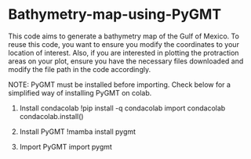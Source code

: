 # Bathymetry-map-using-PyGMT
This code aims to generate a bathymetry map of the Gulf of Mexico.
To reuse this code, you want to ensure you modify the coordinates to your location of interest. 
Also, if you are interested in plotting the protraction areas on your plot, ensure you have the necessary files downloaded and modify the file path in the code accordingly. 

NOTE: PyGMT must be installed before importing. Check below for a simplified way of installing PyGMT on colab.

1. Install condacolab
!pip install -q condacolab
import condacolab
condacolab.install()

2. Install PyGMT
!mamba install pygmt

3. Import PyGMT
import pygmt



